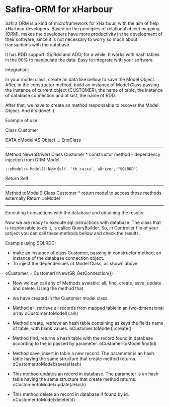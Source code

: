 # Safira-ORM for xHarbour

Safira ORM is a kind of microframework for xHarbour, with the aim of help xHarbour developers. 
Based on the principles of relational object mapping (ORM), makes the developers have more productivity
in the development of their software, since it is not necessary to worry so much about transactions with the database.

It has RDD support: SqlRdd and ADO, for a while.
It works with hash tables in the 90% to manipulate the data.
Easy to integrate with your software.


Integration:

In your model class, create an data like bellow to save the Model Object. After, in the constructor method,
build an instance of Model Class passing the instance of current object (CUSTOMER), the name of table, the instance of
database connection and at last, the name of RDD.

After that, we have to create an method responsable to recover the Model Object. And it's done! :)

Example of use:

Class Customer
  
  DATA oModel    AS Object
  ...
EndClass

*****************************************************************

Method New(oDriver) Class Customer
	* constructor method - dependency injection from ORM Model
	
	::oModel:= Model():New(Self, 'tb_caixa', oDriver, "SQLRDD")
	
Return Self

*****************************************************************
Method toModel() Class Customer
	* return model to access those methods externally
Return ::oModel

*****************************************************************


Executing transactions with the database and obtaining the results:

Now we are ready to execute sql instructions with database. The class that is responsable to do it, is called QueryBuilder.
So, in Controller file of your project you can call these methods bellow and check the results. 

Example using SQLRDD:

* make an instance of class Customer, passing in constructor method, an instance of the database connection object. 
* To inject the dependencies of Model Class, as shown above.

oCustomer:= Customer():New(SR_GetConnection())

* Now we can call any of Methods avaiable: all, find, create, save, update and delete. Using the method that
* we have created in the Customer model class.


* Method all, retrieve all records from mapped table in an two-dimensional array
oCustomer:toModel():all() 

* Method create, retrieve an hash table containing as keys the fields name of table, with blank values.
oCustomer:toModel():create() 

* Method find, returns a hash table with the record found in database according to the id passed by parameter.
oCustomer:toModel:find(id) 

*	Method save, insert in table a new record. The parameter is an hash table having the same structure that create method returns.
oCustomer:toModel:save(aHash) 
	
*	This method updates an record in database. The parameter is an hash table having the same structure that create method returns.
oCustomer:toModel:update(aHash) 

* This method delete an record in database if found by id.
oCustomer:toModel:delete(id) 













